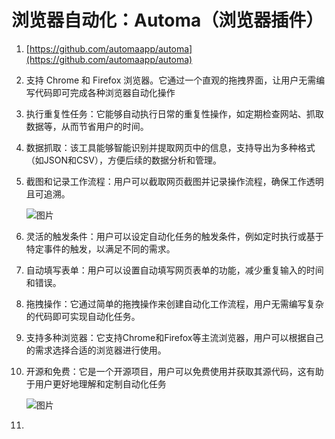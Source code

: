 # 浏览器自动化：Automa（浏览器插件）

1. [https://github.com/automaapp/automa](https://github.com/automaapp/automa)
2. 支持 Chrome 和 Firefox 浏览器。它通过一个直观的拖拽界面，让用户无需编写代码即可完成各种浏览器自动化操作
3. 执行重复性任务：它能够自动执行日常的重复性操作，如定期检查网站、抓取数据等，从而节省用户的时间。
4. 数据抓取：该工具能够智能识别并提取网页中的信息，支持导出为多种格式（如JSON和CSV），方便后续的数据分析和管理。
5. 截图和记录工作流程：用户可以截取网页截图并记录操作流程，确保工作透明且可追溯。

    ![图片]([assets/640-20250316102418-aa01zlf.png](https://github.com/026-81192/notebooks/blob/main/assets/640-20250316102418-aa01zlf.png))
6. 灵活的触发条件：用户可以设定自动化任务的触发条件，例如定时执行或基于特定事件的触发，以满足不同的需求。
7. 自动填写表单：用户可以设置自动填写网页表单的功能，减少重复输入的时间和错误。
8. 拖拽操作：它通过简单的拖拽操作来创建自动化工作流程，用户无需编写复杂的代码即可实现自动化任务。
9. 支持多种浏览器：它支持Chrome和Firefox等主流浏览器，用户可以根据自己的需求选择合适的浏览器进行使用。
10. 开源和免费：它是一个开源项目，用户可以免费使用并获取其源代码，这有助于用户更好地理解和定制自动化任务

     ![图片]([assets/640-20250316102418-qzz8hd9.png](https://github.com/026-81192/notebooks/blob/main/assets/640-20250316102418-qzz8hd9.png))
11. ‍
